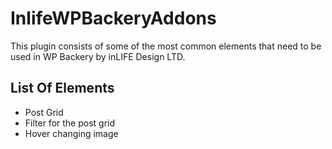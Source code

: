 # InlifeWPBackeryAddons

This plugin consists of some of the most common elements that need to be used in WP Backery by inLIFE Design LTD.

## List Of Elements

* Post Grid
* Filter for the post grid
* Hover changing image